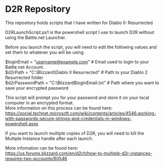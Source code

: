 # D2R Repository
This repository holds scripts that I have written for Diablo II: Resurrected

D2RLaunchScript.ps1 is the powershell script I use to launch D2R without using the Battle.net Launcher.

Before you launch the script, you will need to edit the following values and set them to whatever you will be using.

$loginEmail = "username@example.com" # Email used to login to your Battle.net Account.  
$d2rPath = "C:\Blizzard\Diablo II Resurrected" # Path to your Diablo 2 Resurrected folder  
$d2rPasswordPath = "C:\Blizzard\$loginEmail.txt" # Path where you want to save your encrypted password  

This script will prompt you for your password and store it on your local computer in an encrypted format.  
More information on this process can be found here:  
https://social.technet.microsoft.com/wiki/contents/articles/4546.working-with-passwords-secure-strings-and-credentials-in-windows-powershell.aspx

If you want to launch multiple copies of D2R, you will need to kill the Multiple Instance handle after each launch.

More infomation can be found here:  
https://us.forums.blizzard.com/en/d2r/t/how-to-multiple-d2r-instances-requires-two-accounts/60546